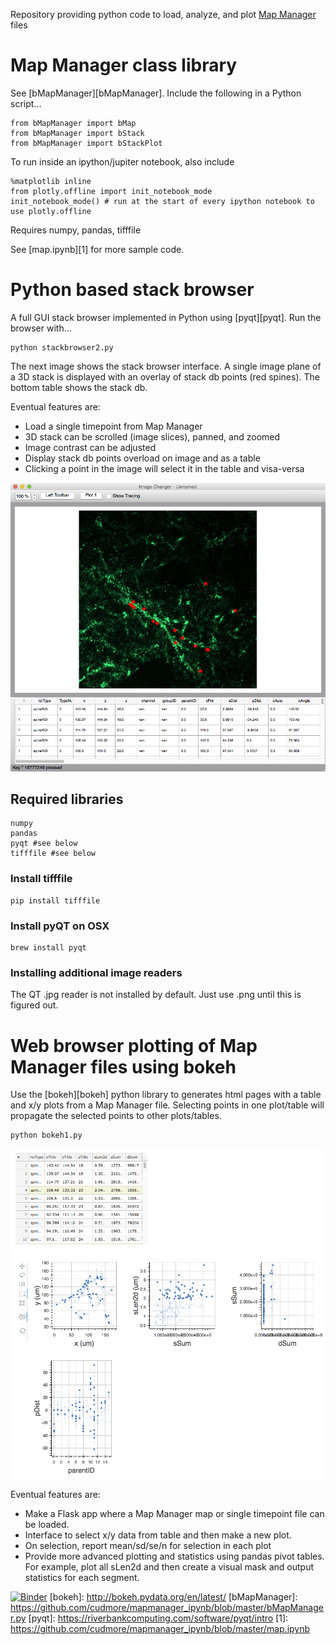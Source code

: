 Repository providing python code to load, analyze, and plot [Map Manager][mapmanager] files


# Map Manager class library

See [bMapManager][bMapManager]. Include the following in a Python script...

	from bMapManager import bMap
	from bMapManager import bStack
	from bMapManager import bStackPlot

To run inside an ipython/jupiter notebook, also include

	%matplotlib inline
	from plotly.offline import init_notebook_mode
	init_notebook_mode() # run at the start of every ipython notebook to use plotly.offline

Requires numpy, pandas, tifffile

See [map.ipynb][1] for more sample code.

# Python based stack browser

A full GUI stack browser implemented in Python using [pyqt][pyqt]. Run the browser with...

    python stackbrowser2.py

The next image shows the stack browser interface. A single image plane of a 3D stack is displayed with an overlay of stack db points (red spines). The bottom table shows the stack db.

Eventual features are:

 - Load a single timepoint from Map Manager
 - 3D stack can be scrolled (image slices), panned, and zoomed
 - Image contrast can be adjusted
 - Display stack db points overload on image and as a table
 - Clicking a point in the image will select it in the table and visa-versa

<IMG SRC="images/stackbrowser2.png" WIDTH=600>
    
## Required libraries

    numpy
    pandas
    pyqt #see below
    tifffile #see below
    
### Install tifffile

    pip install tifffile

### Install pyQT on OSX

    brew install pyqt
    
### Installing additional image readers

The QT .jpg reader is not installed by default. Just use .png until this is figured out.

# Web browser plotting of Map Manager files using bokeh

Use the [bokeh][bokeh] python library to generates html pages with a table and x/y plots from a Map Manager file. Selecting points in one plot/table will propagate the selected points to other plots/tables.

	python bokeh1.py

<IMG SRC="images/bokeh1.png" WIDTH=700>

Eventual features are:

 - Make a Flask app where a Map Manager map or single timepoint file can be loaded.
 - Interface to select x/y data from table and then make a new plot.
 - On selection, report mean/sd/se/n for selection in each plot
 - Provide more advanced plotting and statistics using pandas pivot tables. For example, plot all sLen2d and then create a visual mask and output statistics for each segment.

[mapmanager]: http://cudmore.github.io/mapmanager
[![Binder](http://mybinder.org/badge.svg)](http://mybinder.org/repo/cudmore/mapmanager_ipynb)
[bokeh]: http://bokeh.pydata.org/en/latest/
[bMapManager]: https://github.com/cudmore/mapmanager_ipynb/blob/master/bMapManager.py
[pyqt]: https://riverbankcomputing.com/software/pyqt/intro
[1]: https://github.com/cudmore/mapmanager_ipynb/blob/master/map.ipynb